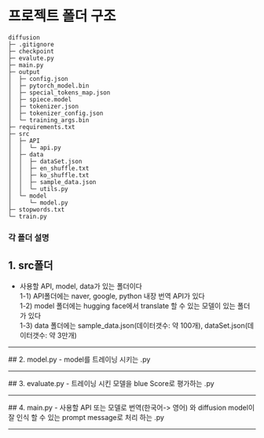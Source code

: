 
# 프로젝트 폴더 구조 

```
diffusion
├─ .gitignore
├─ checkpoint
├─ evalute.py
├─ main.py
├─ output
│  ├─ config.json
│  ├─ pytorch_model.bin
│  ├─ special_tokens_map.json
│  ├─ spiece.model
│  ├─ tokenizer.json
│  ├─ tokenizer_config.json
│  └─ training_args.bin
├─ requirements.txt
├─ src
│  ├─ API
│  │  └─ api.py
│  ├─ data
│  │  ├─ dataSet.json
│  │  ├─ en_shuffle.txt
│  │  ├─ ko_shuffle.txt
│  │  ├─ sample_data.json
│  │  └─ utils.py
│  └─ model
│     └─ model.py
├─ stopwords.txt
└─ train.py

```

### 각 폴더 설명<br>
## 1. src폴더 
 - 사용할 API, model, data가 있는 폴더이다<br>
 1-1) API폴더에는 naver, google, python 내장 번역 API가 있다<br>
 1-2) model 폴더에는 hugging face에서 translate 할 수 있는 모델이 있는 폴더가 있다<br>
 1-3) data 폴더에는 sample_data.json(데이터갯수: 약 100개), dataSet.json(데이터갯수: 약 3만개)<br>
 <hr>
## 2. model.py 
  - model를 트레이닝 시키는 .py 
 <hr>
 ## 3. evaluate.py 
  - 트레이닝 시킨 모델을 blue Score로 평가하는 .py 
 <hr>
 ## 4. main.py 
  - 사용할 API 또는 모델로 번역(한국어-> 영어) 와  diffusion model이 잘 인식 할 수 있는 prompt message로 처리 하는 .py 
 <hr>
 
